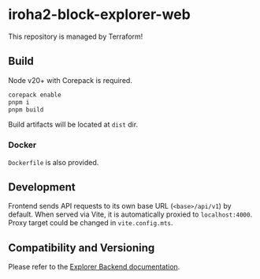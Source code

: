# iroha2-block-explorer-web

This repository is managed by Terraform!

## Build

Node v20+ with Corepack is required.

```bash
corepack enable
pnpm i
pnpm build
```

Build artifacts will be located at `dist` dir.

### Docker

`Dockerfile` is also provided.

## Development

Frontend sends API requests to its own base URL (`<base>/api/v1`) by default. When served via Vite, it is automatically
proxied to `localhost:4000`. Proxy target could be changed in `vite.config.mts`.

## Compatibility and Versioning

Please refer to the [Explorer Backend documentation](https://github.com/soramitsu/iroha2-block-explorer-backend#compatibility-and-versioning).
